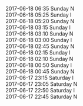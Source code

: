 2017-06-18 06:35 Sunday  N  
2017-06-18 05:25 Sunday  I  
2017-06-18 05:20 Sunday  N  
2017-06-18 03:15 Sunday  I  
2017-06-18 03:10 Sunday  N  
2017-06-18 03:00 Sunday  I  
2017-06-18 02:45 Sunday  N  
2017-06-18 02:15 Sunday  I  
2017-06-18 02:10 Sunday  N  
2017-06-18 00:50 Sunday  I  
2017-06-18 00:45 Sunday  N  
2017-06-17 23:15 Saturday  I  
2017-06-17 23:05 Saturday  N  
2017-06-17 22:50 Saturday  I  
2017-06-17 22:45 Saturday  N  
